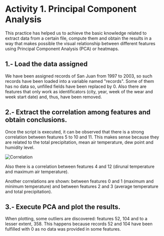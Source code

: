 # Activity 1. Principal Component Analysis

This practice has helped us to achieve the basic knowledge related to extract data from a certain file, compute them and obtain the results in a way that makes possible the visual relationship between different features using Principal Component Analysis (PCA) or heatmaps.

## 1.- Load the data assigned
We have been assigned records of San Juan from 1997 to 2003, so such records have been loaded into a variable named "records". Some of them has no data so, unfilled fields have been replaced by 0.
Also there are features that only work as identificators (city, year, week of the wear and week start date) and, thus, have been removed.

## 2.- Extract the correlation among features and obtain conclusions.
Once the script is executed, it can be observed that there is a strong correlation between features 5 to 10 and 11. This makes sense because they are related to the total precipitation, 
mean air temperature, dew point and humidity level.

![Correlation](https://github.com/RuthRML/Machine_Learning_Techniques_Work/master/Activity_1/Images/1.png)

Also there is a correlation between features 4 and 12 (dirunal temperature and maximum air temperature).

Another correlations are shown: between features 0 and 1 (maximum and minimum temperature) and between features 2 and 3 (average temperature and total precipitation).

## 3.- Execute PCA and plot the results.
When plotting, some outliers are discovered: features 52, 104 and to a lesser extent, 358. This happens because records 52 and 104 have been fulfilled with 0 as no data was provided in some features.
